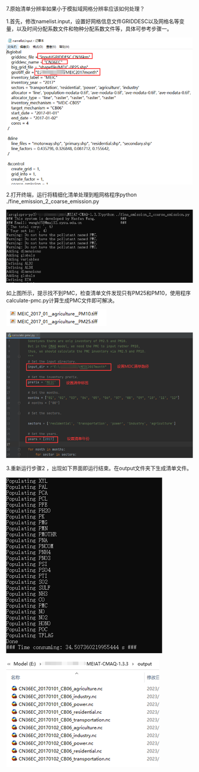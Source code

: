 7.原始清单分辨率如果小于模拟域网格分辨率应该如何处理？



1.首先，修改namelist.input，设置好网格信息文件GRIDDESC以及网格名等变量，以及时间分配系数文件和物种分配系数文件等，具体可参考步骤一。

![7-1.png](7-1.png)

2.打开终端，运行将精细化清单处理到粗网格程序python ./fine_emission_2_coarse_emission.py

![7-2.png](7-2.png)

如上图所示，提示找不到PMC，检查清单文件发现只有PM25和PM10，使用程序calculate-pmc.py计算生成PMC文件即可解决。

![7-3.png](7-3.png)

![7-4.png](7-4.png)

3.重新运行步骤2 ，出现如下界面即运行结束。在output文件夹下生成清单文件。

![7-5.png](7-5.png)

![7-6.png](7-6.png)